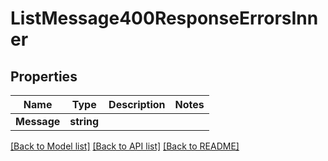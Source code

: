 # ListMessage400ResponseErrorsInner

## Properties

Name | Type | Description | Notes
------------ | ------------- | ------------- | -------------
**Message** | **string** |  |

[[Back to Model list]](../README.md#documentation-for-models) [[Back to API list]](../README.md#documentation-for-api-endpoints) [[Back to README]](../README.md)


